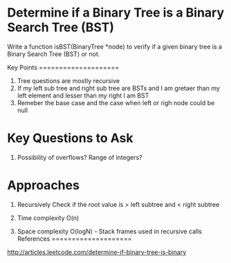 Determine if a Binary Tree is a Binary Search Tree (BST)
===========================================================================
Write a function isBST(BinaryTree *node) to verify if a given binary tree is a Binary Search Tree (BST) or not.

<div style="page-break-after: always;"></div>
Key Points
====================

1. Tree questions are mostly recursive
1. If my left sub tree and right sub tree are BSTs and I am gretaer than my left element and lesser than my right I am BST
1. Remeber the base case and the case when left or righ node could be null



Key Questions to Ask
====================
1. Possibility of overflows? Range of integers?

Approaches
====================

1. Recursively Check if the root value is > left subtree and < right subtree
	

2. Time complexity O(n)
3. Space complexity O(logN) - Stack frames used in recursive calls
References
====================

http://articles.leetcode.com/determine-if-binary-tree-is-binary
